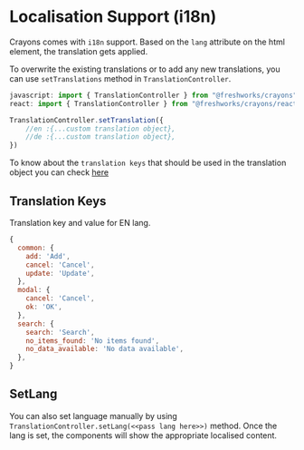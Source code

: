 # Localisation Support (i18n)

Crayons comes with `i18n` support. Based on the `lang` attribute on the html element, the translation gets applied.

To overwrite the existing translations or to add any new translations, you can use `setTranslations` method in `TranslationController`.

```js
javascript: import { TranslationController } from "@freshworks/crayons";
react: import { TranslationController } from "@freshworks/crayons/react";

TranslationController.setTranslation({
    //en :{...custom translation object},
    //de :{...custom translation object},
})
```
To know about the `translation keys` that should be used in the translation object you can check [here](#translation-keys)

## Translation Keys

Translation key and value for EN lang.
```js
{
  common: {
    add: 'Add',
    cancel: 'Cancel',
    update: 'Update',
  },
  modal: {
    cancel: 'Cancel',
    ok: 'OK',
  },
  search: {
    search: 'Search',
    no_items_found: 'No items found',
    no_data_available: 'No data available',
  },
}
```

## SetLang

You can also set language manually by using `TranslationController.setLang(<<pass lang here>>)` method. Once the lang is set, the components will show the appropriate localised content.